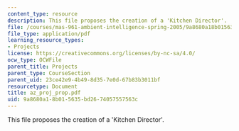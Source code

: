 ```yaml
---
content_type: resource
description: This file proposes the creation of a 'Kitchen Director'.
file: /courses/mas-961-ambient-intelligence-spring-2005/9a8680a18b015635bd2674057557563c_az_proj_prop.pdf
file_type: application/pdf
learning_resource_types:
- Projects
license: https://creativecommons.org/licenses/by-nc-sa/4.0/
ocw_type: OCWFile
parent_title: Projects
parent_type: CourseSection
parent_uid: 23ce42e9-4b49-8d35-7e0d-67b83b3011bf
resourcetype: Document
title: az_proj_prop.pdf
uid: 9a8680a1-8b01-5635-bd26-74057557563c
---
```

This file proposes the creation of a 'Kitchen Director'.